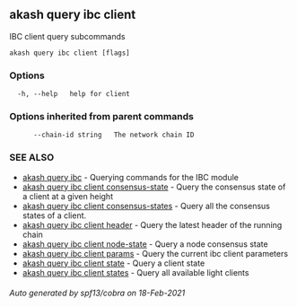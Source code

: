 ## akash query ibc client

IBC client query subcommands

```
akash query ibc client [flags]
```

### Options

```
  -h, --help   help for client
```

### Options inherited from parent commands

```
      --chain-id string   The network chain ID
```

### SEE ALSO

* [akash query ibc](akash_query_ibc.md)	 - Querying commands for the IBC module
* [akash query ibc client consensus-state](akash_query_ibc_client_consensus-state.md)	 - Query the consensus state of a client at a given height
* [akash query ibc client consensus-states](akash_query_ibc_client_consensus-states.md)	 - Query all the consensus states of a client.
* [akash query ibc client header](akash_query_ibc_client_header.md)	 - Query the latest header of the running chain
* [akash query ibc client node-state](akash_query_ibc_client_node-state.md)	 - Query a node consensus state
* [akash query ibc client params](akash_query_ibc_client_params.md)	 - Query the current ibc client parameters
* [akash query ibc client state](akash_query_ibc_client_state.md)	 - Query a client state
* [akash query ibc client states](akash_query_ibc_client_states.md)	 - Query all available light clients

###### Auto generated by spf13/cobra on 18-Feb-2021
